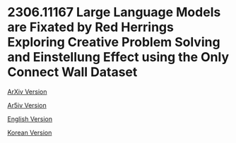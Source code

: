 # 2306.11167 Large Language Models are Fixated by Red Herrings Exploring Creative Problem Solving and Einstellung Effect using the Only Connect Wall Dataset

[ArXiv Version](https://arxiv.org/abs/2306.11167)

[Ar5iv Version](https://ar5iv.org/abs/2306.11167)

[English Version](https://raw.githack.com/kh-kim/arxiv-translator/master/papers/2306.11167/paper.en.html)

[Korean Version](https://raw.githack.com/kh-kim/arxiv-translator/master/papers/2306.11167/paper.ko.html)